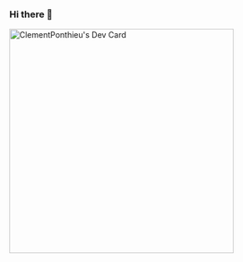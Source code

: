 ### Hi there 👋

<a href="https://app.daily.dev/pixeljack"><img src="https://api.daily.dev/devcards/07e18308ec224244bd94e2cf4d9a026b.png?r=mls" width="400" alt="ClementPonthieu's Dev Card"/></a>
